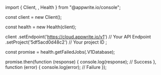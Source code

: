 import { Client, , Health } from "@appwrite.io/console";

const client = new Client();

const health = new Health(client);

client
    .setEndpoint('https://cloud.appwrite.io/v1') // Your API Endpoint
    .setProject('5df5acd0d48c2') // Your project ID
;

const promise = health.getFailedJobs(.V1Database);

promise.then(function (response) {
    console.log(response); // Success
}, function (error) {
    console.log(error); // Failure
});